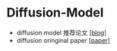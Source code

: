 # Diffusion-Model

* diffusion model 推荐论文 [[blog]](http://xgxt.hust.edu.cn/xg/index)
* diffusion oringinal paper [[paper]](https://arxiv.org/abs/2006.11239)

